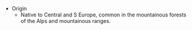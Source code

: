 - Origin
	- Native to Central and S Europe, common in the mountainous forests of the Alps and mountainous ranges.